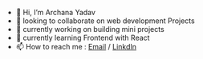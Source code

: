 - 👋 Hi, I’m Archana Yadav
- 👀 looking to collaborate on web development Projects
- 🌱 currently working on building mini projects
- 💞️ currently learning Frontend with React
- 📫 How to reach me : <a href="archanayadav2017bhu@gmail.com">Email</a> / <a href="https://www.linkedin.com/in/archana-yadav06/">LinkdIn</a>
<!---
yadavarchana123/yadavarchana123 is a ✨ special ✨ repository because its `README.md` (this file) appears on your GitHub profile.
You can click the Preview link to take a look at your changes.
--->
